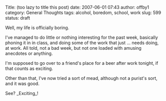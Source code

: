 Title: (too lazy to title this post)
date: 2007-06-01 07:43
author: offby1
category: General Thoughts
tags: alcohol, boredom, school, work
slug: 599
status: draft

Well, my life is officially boring.

I\'ve managed to do little or nothing interesting for the past week, basically phoning it in in class, and doing some of the work that just \... needs doing, at work. All told, not a bad week, but not one loaded with amusing anecdotes or anything.

I\'m supposed to go over to a friend\'s place for a beer after work tonight, if that counts as exciting.

Other than that, I\'ve now tried a sort of mead, although not a purist\'s sort, and it was good.

See? \_Exciting\_!
